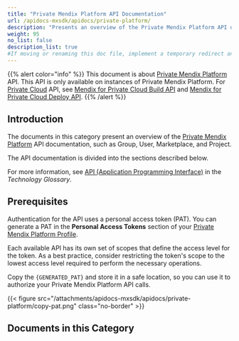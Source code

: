 ```yaml
---
title: "Private Mendix Platform API Documentation"
url: /apidocs-mxsdk/apidocs/private-platform/
description: "Presents an overview of the Private Mendix Platform API documentation, such as Group, User, Marketplace, and Project."
weight: 95
no_list: false 
description_list: true
#If moving or renaming this doc file, implement a temporary redirect and let the respective team know they should update the URL in the product. See Mapping to Products for more details.
---
```


{{% alert color="info" %}}
This document is about [Private Mendix Platform](/private-mendix-platform/) API. This API is only available on instances of Private Mendix Platform. For [Private Cloud](/developerportal/deploy/private-cloud/) API, see [Mendix for Private Cloud Build API](/apidocs-mxsdk/apidocs/private-cloud-build-api/) and [Mendix for Private Cloud Deploy API](/apidocs-mxsdk/apidocs/private-cloud-deploy-api/).
{{% /alert %}}

## Introduction

The documents in this category present an overview of the [Private Mendix Platform](/private-mendix-platform/) API documentation, such as Group, User, Marketplace, and Project.

The API documentation is divided into the sections described below.

For more information, see [API (Application Programming Interface)](https://www.mendix.com/glossary/api/) in the *Technology Glossary*.

## Prerequisites

Authentication for the API uses a personal access token (PAT). You can generate a PAT in the **Personal Access Tokens** section of your [Private Mendix Platform Profile](/private-mendix-platform/user-guide/#profile).

Each available API has its own set of scopes that define the access level for the token. As a best practice, consider restricting the token's scope to the lowest access level required to perform the necessary operations.

Copy the `{GENERATED_PAT}` and store it in a safe location, so you can use it to authorize your Private Mendix Platform API calls.

{{< figure src="/attachments/apidocs-mxsdk/apidocs/private-platform/copy-pat.png" class="no-border" >}}

## Documents in this Category
